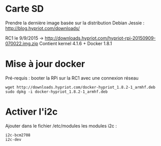 
# Carte SD

Prendre la dernière image basée sur la distribution Debian Jessie :
http://blog.hypriot.com/downloads/

RC1 le 9/9/2015 -> http://downloads.hypriot.com/hypriot-rpi-20150909-070022.img.zip
Contient kernel 4.1.6 + Docker 1.8.1

# Mise à jour docker

Pré-requis : booter la RPi sur la RC1 avec une connexion réseau

```
wget http://downloads.hypriot.com/docker-hypriot_1.8.2-1_armhf.deb
sudo dpkg -i docker-hypriot_1.8.2-1_armhf.deb
```

# Activer l'i2c

Ajouter dans le fichier /etc/modules les modules i2c :
```
i2c-bcm2708 
i2c-dev
```


